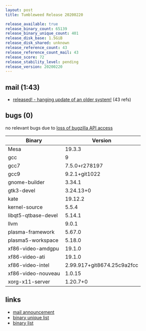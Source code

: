 ```yaml
---
layout: post
title: Tumbleweed Release 20200220

release_available: true
release_binary_count: 65139
release_binary_unique_count: 401
release_disk_base: 1.5GiB
release_disk_shared: unknown
release_reference_count: 43
release_reference_count_mail: 43
release_score: 72
release_stability_level: pending
release_version: 20200220
---
```


## mail (1:43)

- [released! - hanging update of an older system!](https://lists.opensuse.org/opensuse-factory/2020-02/msg00475.html) (43 refs)

## bugs (0)

<!--more-->

no relevant bugs due to [loss of bugzilla API access](https://bugzilla.opensuse.org/show_bug.cgi?id=1157722)

Binary | Version
--- | ---
Mesa | 19.3.3
gcc | 9
gcc7 | 7.5.0+r278197
gcc9 | 9.2.1+git1022
gnome-builder | 3.34.1
gtk3-devel | 3.24.13+0
kate | 19.12.2
kernel-source | 5.5.4
libqt5-qtbase-devel | 5.14.1
llvm | 9.0.1
plasma-framework | 5.67.0
plasma5-workspace | 5.18.0
xf86-video-amdgpu | 19.1.0
xf86-video-ati | 19.1.0
xf86-video-intel | 2.99.917+git8674.25c9a2fcc
xf86-video-nouveau | 1.0.15
xorg-x11-server | 1.20.7+0

## links

- [mail announcement](https://lists.opensuse.org/opensuse-factory/2020-02/msg00453.html)
- [binary unique list](http://download.opensuse.org/history/20200220/rpm.unique.list)
- [binary list](http://download.opensuse.org/history/20200220/rpm.list)
